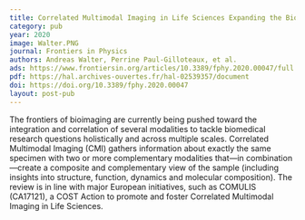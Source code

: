 ```yaml
---
title: Correlated Multimodal Imaging in Life Sciences Expanding the Biomedical Horizon
category: pub
year: 2020
image: Walter.PNG
journal: Frontiers in Physics
authors: Andreas Walter, Perrine Paul-Gilloteaux, et al. 
ads: https://www.frontiersin.org/articles/10.3389/fphy.2020.00047/full
pdf: https://hal.archives-ouvertes.fr/hal-02539357/document
doi: https://doi.org/10.3389/fphy.2020.00047
layout: post-pub
---
```

The frontiers of bioimaging are currently being pushed toward the integration and correlation of several modalities to tackle biomedical research questions holistically and across multiple scales. Correlated Multimodal Imaging (CMI) gathers information about exactly the same specimen with two or more complementary modalities that—in combination—create a composite and complementary view of the sample (including insights into structure, function, dynamics and molecular composition). The review is in line with major European initiatives, such as COMULIS (CA17121), a COST Action to promote and foster Correlated Multimodal Imaging in Life Sciences.